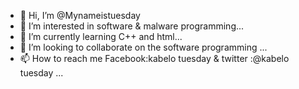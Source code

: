 - 👋 Hi, I’m @Mynameistuesday
- 👀 I’m interested in software & malware programming...
- 🌱 I’m currently learning C++ and html...
- 💞️ I’m looking to collaborate on the software programming ...
- 📫 How to reach me Facebook:kabelo tuesday & twitter :@kabelo tuesday ...

<!---
Mynameistuesday/Mynameistuesday is a ✨ special ✨ repository because its `README.md` (this file) appears on your GitHub profile.
You can click the Preview link to take a look at your changes.
--->
